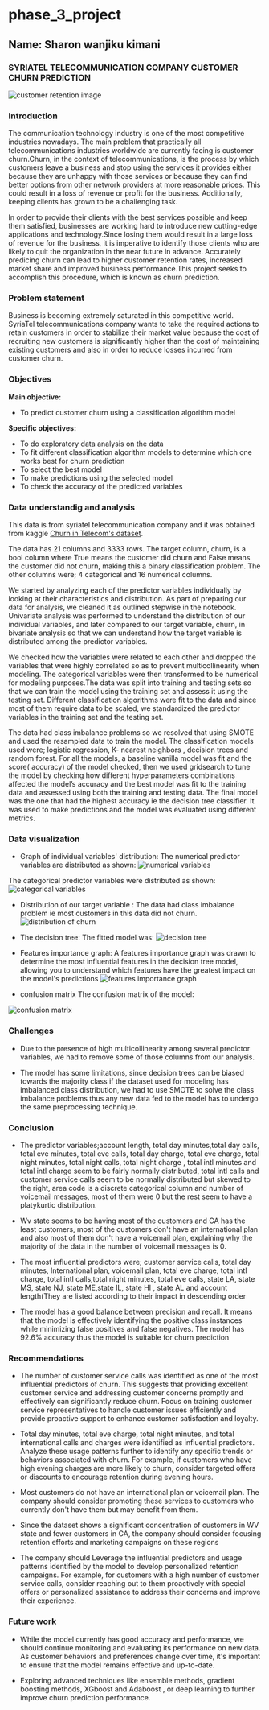 # phase_3_project

## Name: Sharon wanjiku kimani

### SYRIATEL TELECOMMUNICATION COMPANY CUSTOMER CHURN PREDICTION 
![customer retention image](https://github.com/Sharonkimani/phase_3_project/blob/main/customer%20retention.PNG)

### Introduction 

The communication technology industry is one of the most competitive industries nowadays. The main problem that practically all telecommunications industries worldwide are currently facing is customer churn.Churn, in the context of telecommunications, is the process by which customers leave a business and stop using the services it provides either because they are unhappy with those services or because they can find better options from other network providers at more reasonable prices. This could result in a loss of revenue or profit for the business. Additionally, keeping clients has grown to be a challenging task. 

In order to provide their clients with the best services possible and keep them satisfied, businesses are working hard to introduce new cutting-edge applications and technology.Since losing them would result in a large loss of revenue for the business, it is imperative to identify those clients who are likely to quit the organization in the near future in advance. Accurately predicing churn  can lead to higher customer retention rates, increased market share and improved business performance.This project seeks to accomplish this procedure, which is known as churn prediction.

### Problem statement

Business is becoming extremely saturated in this competitive world. SyriaTel telecommunications company wants to take the required actions to retain customers in order to stabilize their market value because the cost of recruiting new customers is significantly higher than the cost of maintaining existing customers and also in order to reduce losses incurred from customer churn.

### Objectives

**Main objective:**

* To predict customer churn using a classification algorithm model

**Specific objectives:**

* To do exploratory data analysis on the data
* To fit different classification algorithm models to determine which one works best for churn prediction
* To select the best model
* To make predictions using the selected model
* To check the accuracy of the predicted variables

### Data understandig and analysis

This data is from syriatel telecommunication company  and it was obtained from kaggle [Churn in Telecom's dataset](https://www.kaggle.com/datasets/becksddf/churn-in-telecoms-dataset?resource=download). 

The data has 21 columns and 3333 rows. The target column, churn, is a bool column where True means the customer did churn and False means the customer did not churn, making this a binary classification problem. The other columns were; 4 categorical and  16 numerical columns.

We started by analyzing each of the predictor variables individually by looking at their characteristics and distribution. As part of preparing our data for analysis, we cleaned it as outlined stepwise in the notebook.
Univariate analysis was performed to understand the distribution of our individual variables, and later compared  to our target variable, churn, in bivariate analysis so that we can understand how the target variable is distributed among the predictor variables.

We checked how the variables were related to each other and dropped the variables that were highly correlated so as to prevent multicollinearity when modeling. The categorical variables were then transformed to be numerical for modeling purposes.The data was split into training and testing sets so that we can train the model using the training set and assess it using the testing set. Different classification algorithms were fit to the data and since most of them require data to be scaled, we standardized the predictor variables in the training set and the testing set.

The data had class imbalance problems so we resolved that using SMOTE and used the resampled data to train the model.
The classification models used were; logistic regression, K- nearest neighbors , decision trees and random forest. For all the models, a baseline vanilla model was fit and the score( accuracy) of the model checked, then we used gridsearch to tune the model by checking how different hyperparameters combinations affected the model’s accuracy and the best model was fit to the training data and assessed using both the training and testing data.
The final model was the one that had the highest accuracy ie the decision tree classifier. It was used to make predictions and the model was evaluated using different metrics.

### Data visualization
* Graph of individual variables' distribution:
The numerical predictor variables are distributed as shown:
![numerical variables](https://github.com/Sharonkimani/phase_3_project/blob/main/individual%20varuiable%20distribution%20num.png)

The categorical predictor variables were distributed as shown:
![categorical variables](https://github.com/Sharonkimani/phase_3_project/blob/main/categorical.png)

* Distribution of our target variable :
The data had class imbalance problem ie most customers in this data did not churn.
![distribution of churn](https://github.com/Sharonkimani/phase_3_project/blob/main/target%20churn%20distribution.png)

* The decision tree:
The fitted model was:
![decision tree](https://github.com/Sharonkimani/phase_3_project/blob/main/decision%20tree.png)

* Features importance graph:
A features importance graph was drawn to determine the most influential features in the decision tree model, allowing you to understand which features have the greatest impact on the model's predictions
![features importance graph](https://github.com/Sharonkimani/phase_3_project/blob/main/features%20importance.png)

* confusion matrix
The confusion matrix of the model:

![confusion matrix](https://github.com/Sharonkimani/phase_3_project/blob/main/confusion%20matrix.png)

### Challenges

* Due to the presence of high multicollinearity among several predictor variables, we had to remove some of those columns from our analysis.

* The model has some limitations, since decision trees can be biased towards the majority class if the dataset used for modeling has imbalanced class distribution,  we had to use SMOTE to solve  the class imbalance problems thus any new data fed to the model has to undergo the same preprocessing technique.

### Conclusion

* The predictor variables;account length, total day minutes,total day calls, total eve minutes, total eve calls, total day charge, total eve charge, total night minutes, total night calls, total night charge , total intl minutes and total intl charge seem to be fairly normally distributed, total intl calls and customer service calls seem to be normally distributed but skewed to the right, area code is a discrete categorical column and number of voicemail messages, most of them were 0 but the rest seem to have a platykurtic distribution.

* Wv state seems to be having most of the customers and CA has the least customers, most of the customers don't have an international plan and also most of them don't have a voicemail plan, explaining why the majority of the data in the number of voicemail messages is 0.

* The most influential predictors were; customer service calls, total day minutes, International plan, voicemail plan, total eve charge, total intl charge, total intl calls,total night minutes, total eve calls, state LA, state MS, state NJ, state ME,state IL, state HI , state AL  and account length(They are listed according to their impact in descending order

* The model has a good balance between precision and recall. It means that the model is effectively identifying the positive class instances while minimizing false positives and false negatives. The model has 92.6% accuracy thus the model is suitable for churn prediction


### Recommendations 

* The number of customer service calls was identified as one of the most influential predictors of churn. This suggests that providing excellent customer service and addressing customer concerns promptly and effectively can significantly reduce churn. Focus on training customer service representatives to handle customer issues efficiently and provide proactive support to enhance customer satisfaction and loyalty.

* Total day minutes, total eve charge, total night minutes, and total international calls and charges were identified as influential predictors. Analyze these usage patterns further to identify any specific trends or behaviors associated with churn. For example, if customers who have high evening charges are more likely to churn, consider targeted offers or discounts to encourage retention during evening hours.

* Most customers do not have an international plan or voicemail plan. The company should consider promoting these services to customers who currently don't have them but may benefit from them.

* Since the dataset shows a significant concentration of customers in WV state and fewer customers in CA, the company should consider focusing retention efforts and marketing campaigns on these regions

* The company should Leverage the influential predictors and usage patterns identified by the model to develop personalized retention campaigns. For example, for customers with a high number of customer service calls, consider reaching out to them proactively with special offers or personalized assistance to address their concerns and improve their experience.


### Future work

* While the model currently has good accuracy and performance, we should continue monitoring and evaluating its performance on new data. As customer behaviors and preferences change over time, it's important to ensure that the model remains effective and up-to-date.

* Exploring advanced techniques like ensemble methods, gradient boosting methods, XGboost and Adaboost , or deep learning to further improve churn prediction performance.




